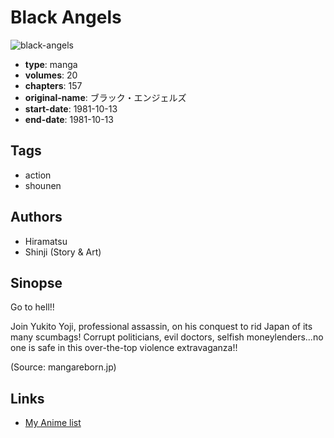 # Black Angels

![black-angels](https://cdn.myanimelist.net/images/manga/1/187142.jpg)

-   **type**: manga
-   **volumes**: 20
-   **chapters**: 157
-   **original-name**: ブラック・エンジェルズ
-   **start-date**: 1981-10-13
-   **end-date**: 1981-10-13

## Tags

-   action
-   shounen

## Authors

-   Hiramatsu
-   Shinji (Story & Art)

## Sinopse

Go to hell!!

Join Yukito Yoji, professional assassin, on his conquest to rid Japan of its many scumbags! Corrupt politicians, evil doctors, selfish moneylenders...no one is safe in this over-the-top violence extravaganza!!

(Source: mangareborn.jp)

## Links

-   [My Anime list](https://myanimelist.net/manga/73727/Black_Angels)
